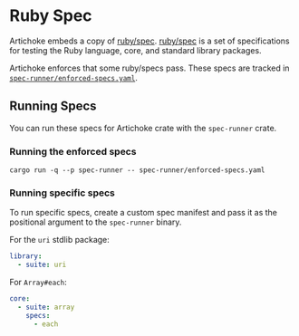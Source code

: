 # Ruby Spec

Artichoke embeds a copy of [ruby/spec](spec-runner/vendor/spec).
[ruby/spec](https://github.com/ruby/spec) is a set of specifications for testing
the Ruby language, core, and standard library packages.

Artichoke enforces that some ruby/specs pass. These specs are tracked in
[`spec-runner/enforced-specs.yaml`](spec-runner/enforced-specs.yaml).

## Running Specs

You can run these specs for Artichoke crate with the `spec-runner` crate.

### Running the enforced specs

```shell
cargo run -q --p spec-runner -- spec-runner/enforced-specs.yaml
```

### Running specific specs

To run specific specs, create a custom spec manifest and pass it as the
positional argument to the `spec-runner` binary.

For the `uri` stdlib package:

```yaml
library:
  - suite: uri
```

For `Array#each`:

```yaml
core:
  - suite: array
    specs:
      - each
```
